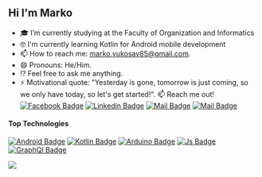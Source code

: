 ## Hi I'm Marko



- 🎓 I’m currently studying at the Faculty of Organization and Informatics
- 🤓 I'm currently learning Kotlin for Android mobile development
- 📫 How to reach me: marko.vukosav85@gmail.com.
- 😄 Pronouns: He/Him.
- :interrobang: Feel free to ask me anything. 
- ⚡ Motivational quote: "Yesterday is gone, tomorrow is just coming, so we only have today, so let's get started!".
:mailbox: Reach me out!
[![Facebook Badge](https://img.shields.io/badge/-Facebook-1ca0f1?style=flat&labelColor=1ca0f1&logo=facebook&logoColor=white&link=https://web.facebook.com/marko.vukosav.9/)](https://web.facebook.com/marko.vukosav.9/)  [![Linkedin Badge](https://img.shields.io/badge/-Linkedin-0e76a8?style=flat&labelColor=0e76a8&logo=linkedin&logoColor=white)](https://www.linkedin.com/in/marko-vukosav-15331a115/) [![Mail Badge](https://img.shields.io/badge/-Instagram-e84393?style=flat&labelColor=e84393&logo=instagram&logoColor=white)](https://www.instagram.com/marko_vukosav/?hl=hr) [![Mail Badge](https://img.shields.io/badge/-Gmail-c0392b?style=flat&labelColor=c0392b&logo=gmail&logoColor=white)](mailto:marko.vukosav85@gmail.com)

<!-- TODO: Add last video link -->


#### Top Technologies

<!-- TODO: Make technologies links takes you to repositories -->

[![Android Badge](https://img.shields.io/badge/-Android-05C367?style=for-the-badge&labelColor=black&logo=android&logoColor=05C367)](#)
[![Kotlin Badge](https://img.shields.io/badge/Kotlin-7F52FF?style=for-the-badge&labelColor=black&logo=Kotlin)](#)
[![Arduino Badge](https://img.shields.io/badge/-Arduino-008184?style=for-the-badge&labelColor=black&logo=Arduino&logoColor=white)](#) 
[![Js Badge](https://img.shields.io/badge/-JavaScript-F0DB4F?style=for-the-badge&labelColor=black&logo=javaScript&logoColor=F0DB4F)](#)
[![GraphQl Badge](https://img.shields.io/badge/GrapQl-D932A3?style=for-the-badge&labelColor=black&logo=graphQl&logoColor=D932A3)](#) 

 ![](https://visitor-badge.glitch.me/badge?page_id=Marko2407.Marko2407)


<!-- #### Github Stats

<!-- ![Marko2407's github stats](https://github-readme-stats.vercel.app/api?username=Marko2407&count_private=true&theme=tokyonight) -->

<!-- ![Marko2407's github stats](https://github-readme-stats.vercel.app/api?username=Marko2407&show_icons=true&theme=tokyonight&hide=contribs,prs) ![Top Langs](https://github-readme-stats.vercel.app/api/top-langs/?username=Marko2407&layout=compact&theme=tokyonight)-->

